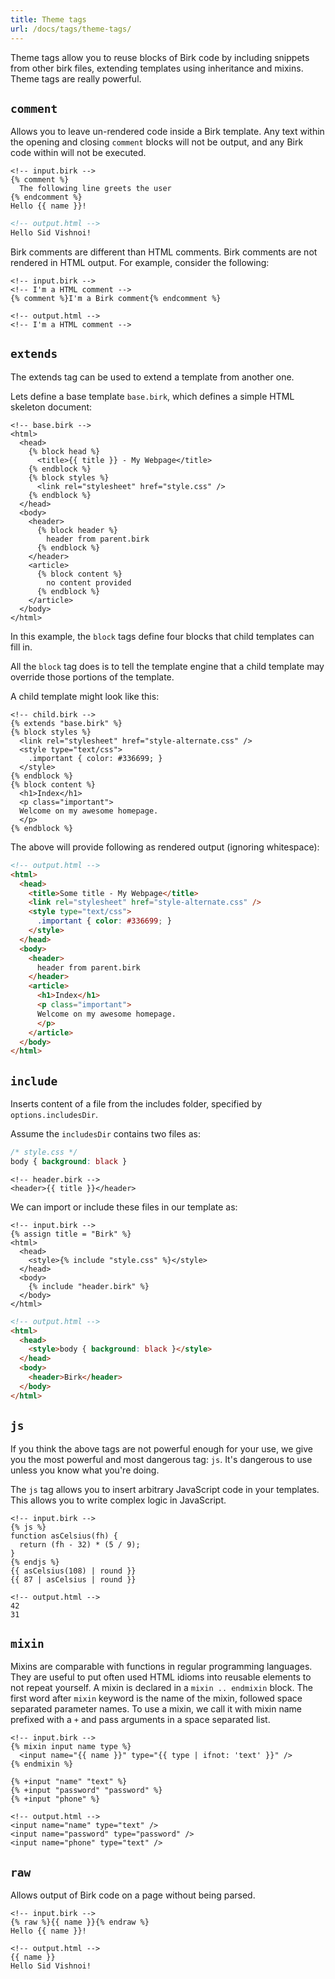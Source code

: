 ```yaml
---
title: Theme tags
url: /docs/tags/theme-tags/
---
```


Theme tags allow you to reuse blocks of Birk code by including snippets from other birk files, extending templates using inheritance and mixins. Theme tags are really powerful.

## `comment`

Allows you to leave un-rendered code inside a Birk template. Any text within the opening and closing `comment` blocks will not be output, and any Birk code within will not be executed.

``` birk
<!-- input.birk -->
{% comment %}
  The following line greets the user
{% endcomment %}
Hello {{ name }}!
```
``` html
<!-- output.html -->
Hello Sid Vishnoi!
```

Birk comments are different than HTML comments. Birk comments are not rendered in HTML output. For example, consider the following:

``` birk
<!-- input.birk -->
<!-- I'm a HTML comment -->
{% comment %}I'm a Birk comment{% endcomment %}
```
``` birk
<!-- output.html -->
<!-- I'm a HTML comment -->
```

## `extends`

The extends tag can be used to extend a template from another one.

Lets define a base template `base.birk`, which defines a simple HTML skeleton document:

``` birk
<!-- base.birk -->
<html>
  <head>
    {% block head %}
      <title>{{ title }} - My Webpage</title>
    {% endblock %}
    {% block styles %}
      <link rel="stylesheet" href="style.css" />
    {% endblock %}
  </head>
  <body>
    <header>
      {% block header %}
        header from parent.birk
      {% endblock %}
    </header>
    <article>
      {% block content %}
        no content provided
      {% endblock %}
    </article>
  </body>
</html>
```

In this example, the `block` tags define four blocks that child templates can fill in.

All the `block` tag does is to tell the template engine that a child template may override those portions of the template.

A child template might look like this:

``` birk
<!-- child.birk -->
{% extends "base.birk" %}
{% block styles %}
  <link rel="stylesheet" href="style-alternate.css" />
  <style type="text/css">
    .important { color: #336699; }
  </style>
{% endblock %}
{% block content %}
  <h1>Index</h1>
  <p class="important">
  Welcome on my awesome homepage.
  </p>
{% endblock %}
```

The above will provide following as rendered output (ignoring whitespace):

``` html
<!-- output.html -->
<html>
  <head>
    <title>Some title - My Webpage</title>
    <link rel="stylesheet" href="style-alternate.css" />
    <style type="text/css">
      .important { color: #336699; }
    </style>
  </head>
  <body>
    <header>
      header from parent.birk
    </header>
    <article>
      <h1>Index</h1>
      <p class="important">
      Welcome on my awesome homepage.
      </p>
    </article>
  </body>
</html>
```

## `include`

Inserts content of a file from the includes folder, specified by `options.includesDir`.

Assume the `includesDir` contains two files as:
``` css
/* style.css */
body { background: black }
```
``` birk
<!-- header.birk -->
<header>{{ title }}</header>
```

We can import or include these files in our template as:
``` birk
<!-- input.birk -->
{% assign title = "Birk" %}
<html>
  <head>
    <style>{% include "style.css" %}</style>
  </head>
  <body>
    {% include "header.birk" %}
  </body>
</html>
```
``` html
<!-- output.html -->
<html>
  <head>
    <style>body { background: black }</style>
  </head>
  <body>
    <header>Birk</header>
  </body>
</html>
```

## `js`

If you think the above tags are not powerful enough for your use, we give you the most powerful and most dangerous tag: `js`. It's dangerous to use unless you know what you're doing.

The `js` tag allows you to insert arbitrary JavaScript code in your templates. This allows you to write complex logic in JavaScript.

``` birk
<!-- input.birk -->
{% js %}
function asCelsius(fh) {
  return (fh - 32) * (5 / 9);
}
{% endjs %}
{{ asCelsius(108) | round }}
{{ 87 | asCelsius | round }}
```
``` birk
<!-- output.html -->
42
31
```

## `mixin`

Mixins are comparable with functions in regular programming languages. They are useful to put often used HTML idioms into reusable elements to not repeat yourself.
A mixin is declared in a `mixin .. endmixin` block. The first word after `mixin` keyword is the name of the mixin, followed space separated parameter names. To use a mixin, we call it with mixin name prefixed with a `+` and pass arguments in a space separated list.

``` birk
<!-- input.birk -->
{% mixin input name type %}
  <input name="{{ name }}" type="{{ type | ifnot: 'text' }}" />
{% endmixin %}

{% +input "name" "text" %}
{% +input "password" "password" %}
{% +input "phone" %}
```
``` birk
<!-- output.html -->
<input name="name" type="text" />
<input name="password" type="password" />
<input name="phone" type="text" />
```

## `raw`

Allows output of Birk code on a page without being parsed.

``` birk
<!-- input.birk -->
{% raw %}{{ name }}{% endraw %}
Hello {{ name }}!
```
``` birk
<!-- output.html -->
{{ name }}
Hello Sid Vishnoi!
```

